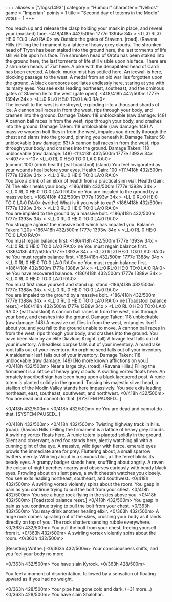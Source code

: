 +++
aliases = ["/logs/1493"]
category = "Humour"
character = "Ivellios"
game = "Imperian"
points = 1
title = "Second day of totems in the Modin"
votes = 1
+++

You reach up and release the clasp holding your mask in place, and reveal your  (masked)
face.
<418/418h 442/500m 1777e 1394w 34x <ebpp> <bd>> <LL:0 RL:0 HE:0 TO:0 LA:0 RA:0>   sw
Outside the gates of Stavenn. (road). (Ravana Hills.)
Filling the firmament is a lattice of heavy grey clouds. The shrunken head of 
Tryon has been staked into the ground here, the last torments of life still 
visible upon his face. The shrunken head of Orotu has been staked into the 
ground here, the last torments of life still visible upon his face. There are 2
shrunken heads of Ziat here. A pike with the decapitated head of Cardi has been
erected. A black, murky mist has settled here. An icewall is here, blocking 
passage to the west. A medal from an old war lies forgotten upon the ground. A 
black ouroboros oscillates endlessly here, staring at you with its many eyes.
You see exits leading northeast, southeast, and the ominous gates of Stavenn 
lie to the west (gate open).
<418/418h 442/500m 1777e 1394w 34x <ebpp> <bd>> <LL:0 RL:0 HE:0 TO:0 LA:0 RA:0>   
The icewall to the west is destroyed, exploding into a thousand shards of ice.
A cannon ball races in from the west, rips through your body, and crashes into 
the ground.
Damage Taken: 118 unblockable (raw damage: 148)
A cannon ball races in from the west, rips through your body, and crashes into 
the ground.
Damage Taken: 118 unblockable (raw damage: 148)
A massive wooden bolt flies in from the west, impales you directly through the 
chest and slams into the ground, pinning you beneath it.
Damage Taken: 50 unblockable (raw damage: 63)
A cannon ball races in from the west, rips through your body, and crashes into 
the ground.
Damage Taken: 118 unblockable (raw damage: 148)
<11/418h 432/500m 1777e 1393w 34x <ebpp> <pbd> <-407>> <-10> <LL:0 RL:0 HE:0 TO:0 LA:0 RA:0>   
(commit 100) (drink health) (eat toadstool) (stand) 
You feel invigorated as your wounds heal before your eyes.
Health Gain: 100
<111/418h 432/500m 1777e 1393w 34x <ebpp> <pbd>> <LL:0 RL:0 HE:0 TO:0 LA:0 RA:0>   
You take a drink of an elixir of health from a practical sinn vial.
Health Gain: 74
The elixir heals your body.
<186/418h 432/500m 1777e 1393w 34x <ebpp> <pbd>> <LL:0 RL:0 HE:0 TO:0 LA:0 RA:0>   ne
You are impaled to the ground by a massive bolt.
<186/418h 432/500m 1777e 1393w 34x <ebpp> <pbd>> <LL:0 RL:0 HE:0 TO:0 LA:0 RA:0>   (writhe) 
What is it you wish to eat?
<186/418h 432/500m 1777e 1393w 34x <ebpp> <w> <pbd>> <LL:0 RL:0 HE:0 TO:0 LA:0 RA:0>   
You are impaled to the ground by a massive bolt.
<186/418h 432/500m 1777e 1393w 34x <ebpp> <w> <pbd>> <LL:0 RL:0 HE:0 TO:0 LA:0 RA:0>   
You struggle against the massive bolt which has impaled you.
Balance Taken: 1.20s
<186/418h 432/500m 1777e 1393w 34x <e-pp> <w> <pbd>> <LL:0 RL:0 HE:0 TO:0 LA:0 RA:0>   
You must regain balance first.
<186/418h 432/500m 1777e 1393w 34x <e-pp> <w> <pbd>> <LL:0 RL:0 HE:0 TO:0 LA:0 RA:0>   ne
You must regain balance first.
<186/418h 432/500m 1777e 1393w 34x <e-pp> <w> <pbd>> <LL:0 RL:0 HE:0 TO:0 LA:0 RA:0>   ne
You must regain balance first.
<186/418h 432/500m 1777e 1388w 34x <e-pp> <w> <pbd>> <LL:0 RL:0 HE:0 TO:0 LA:0 RA:0>   ne
You must regain balance first.
<186/418h 432/500m 1777e 1388w 34x <e-pp> <w> <pbd>> <LL:0 RL:0 HE:0 TO:0 LA:0 RA:0>   ne
You have recovered balance.
<186/418h 432/500m 1777e 1388w 34x <ebpp> <w> <pbd>> <LL:0 RL:0 HE:0 TO:0 LA:0 RA:0>   
You must first raise yourself and stand up.
stand
<186/418h 432/500m 1777e 1388w 34x <ebpp> <w> <pbd>> <LL:0 RL:0 HE:0 TO:0 LA:0 RA:0>   
You are impaled to the ground by a massive bolt.
<186/418h 432/500m 1777e 1388w 34x <ebpp> <w> <pbd>> <LL:0 RL:0 HE:0 TO:0 LA:0 RA:0>   ne
[Toadstool balance reset.]
<186/418h 432/500m 1777e 1388w 34x <ebpp> <w> <pbd>> <LL:0 RL:0 HE:0 TO:0 LA:0 RA:0>   (eat 
toadstool) 
A cannon ball races in from the west, rips through your body, and crashes into 
the ground.
Damage Taken: 118 unblockable (raw damage: 148)
A massive net flies in from the west, entangles itself about you and you fall 
to the ground unable to move.
A cannon ball races in from the west, rips through your body, and crashes into 
the ground.
You have been slain by an elite Diavlous Knight. (all)
A lovage leaf falls out of your inventory.
A headless corpse falls out of your inventory.
A mandrake root falls out of your inventory.
An orphine seed falls out of your inventory.
A maidenhair leaf falls out of your inventory.
Damage Taken: 118 unblockable (raw damage: 148)
[No more known afflictions on you.]
<0/418h 432/500m> 
Near a large city. (road). (Ravana Hills.)
Filling the firmament is a lattice of heavy grey clouds. A swirling vortex 
floats here. An ornately inscribed sign has been hung upon a black lacquered 
post. A runic totem is planted solidly in the ground. Tossing his majestic 
silver head, a stallion of the Modin Valley stands here impassively.
You see exits leading northeast, east, southeast, southwest, and northwest.
<0/418h 432/500m> 
You are dead and cannot do that.
[SYSTEM PAUSED...]

<0/418h 432/500m> 
<0/418h 432/500m> ne
You are dead and cannot do that.
[SYSTEM PAUSED...]

<0/418h 432/500m> 
<0/418h 432/500m> 
Twisting highway track in hills. (road). (Ravana Hills.)
Filling the firmament is a lattice of heavy grey clouds. A swirling vortex 
floats here. A runic totem is planted solidly in the ground. Silent and 
observant, a red fox stands here, alertly watching all with a cunning glint of 
the eye. A massive, wild tiger with fierce, emerald eyes prowls the immediate 
area for prey. Fluttering about, a small sparrow twitters merrily. Whirling 
about in a sinuous blur, a lithe ferret blinks its beady eyes. A grumpy badger 
stands here, snuffling about angrily. A raven the colour of night perches 
nearby and observes curiously with beady black eyes. Prowling about on silent 
paws, a swift cheetah watches you closely.
You see exits leading northeast, southeast, and southwest.
<0/418h 432/500m> 
A swirling vortex violently spins about the room.
You gasp in pain as you continue trying to pull the bolt from your chest.
<0/418h 432/500m> 
You see a huge rock flying in the skies above you.
<0/418h 432/500m> 
[Toadstool balance reset.]
<0/418h 432/500m> 
You gasp in pain as you continue trying to pull the bolt from your chest.
<0/363h 432/500m> 
You may drink another healing elixir.
<0/363h 432/500m> 
A huge rock comes spiraling out of the skies, crushing your body as it lands 
directly on top of you. The rock shatters sending rubble everywhere.
<0/363h 432/500m> 
You pull the bolt from your chest, freeing yourself from it.
<0/363h 432/500m> 
A swirling vortex violently spins about the room.
<0/363h 432/500m> 

[Resetting Writhe.]
<0/363h 432/500m> 
Your consciousness shifts, and you feel your body no more.

<0/363h 432/500m> 
You have slain Kyrock.
<0/363h 428/500m> 

You feel a moment of disorientation, followed by a sensation of floating upward
as if you had no weight.

<0/363h 428/500m> 
Your pipe has gone cold and dark.
(+31 more...)
<0/363h 428/500m> 
You have slain Shalohan.